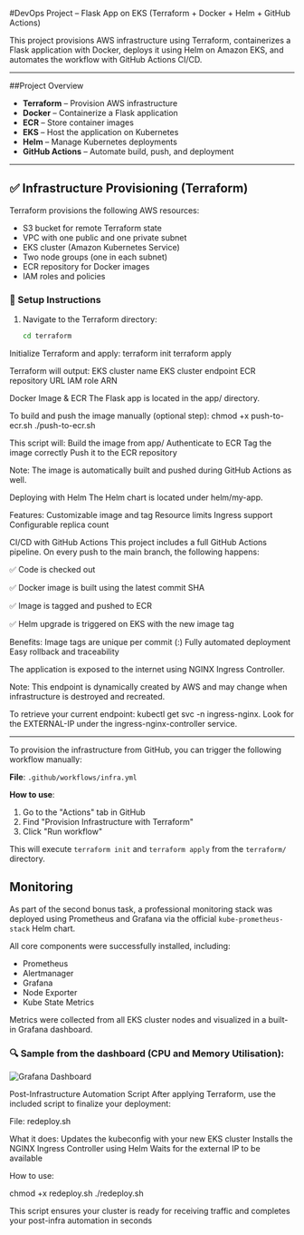 #DevOps Project – Flask App on EKS (Terraform + Docker + Helm + GitHub Actions)

This project provisions AWS infrastructure using Terraform, containerizes a Flask application with Docker, deploys it using Helm on Amazon EKS, and automates the workflow with GitHub Actions CI/CD.

---

##Project Overview

- **Terraform** – Provision AWS infrastructure
- **Docker** – Containerize a Flask application
- **ECR** – Store container images
- **EKS** – Host the application on Kubernetes
- **Helm** – Manage Kubernetes deployments
- **GitHub Actions** – Automate build, push, and deployment

---

## ✅ Infrastructure Provisioning (Terraform)

Terraform provisions the following AWS resources:

- S3 bucket for remote Terraform state
- VPC with one public and one private subnet
- EKS cluster (Amazon Kubernetes Service)
- Two node groups (one in each subnet)
- ECR repository for Docker images
- IAM roles and policies

### 🔧 Setup Instructions

1. Navigate to the Terraform directory:

   ```bash
   cd terraform
Initialize Terraform and apply:
terraform init
terraform apply

Terraform will output:
EKS cluster name
EKS cluster endpoint
ECR repository URL
IAM role ARN

Docker Image & ECR
The Flask app is located in the app/ directory.

To build and push the image manually (optional step):
chmod +x push-to-ecr.sh
./push-to-ecr.sh

This script will:
Build the image from app/
Authenticate to ECR
Tag the image correctly
Push it to the ECR repository

Note: The image is automatically built and pushed during GitHub Actions as well.

Deploying with Helm
The Helm chart is located under helm/my-app.

Features:
Customizable image and tag
Resource limits
Ingress support
Configurable replica count

CI/CD with GitHub Actions
This project includes a full GitHub Actions pipeline.
On every push to the main branch, the following happens:

✅ Code is checked out

✅ Docker image is built using the latest commit SHA

✅ Image is tagged and pushed to ECR

✅ Helm upgrade is triggered on EKS with the new image tag

Benefits:
Image tags are unique per commit (<image>:<commit-sha>)
Fully automated deployment
Easy rollback and traceability


The application is exposed to the internet using NGINX Ingress Controller.

Note: This endpoint is dynamically created by AWS and may change when infrastructure is destroyed and recreated.

To retrieve your current endpoint:
kubectl get svc -n ingress-nginx.
Look for the EXTERNAL-IP under the ingress-nginx-controller service.

---


To provision the infrastructure from GitHub, you can trigger the following workflow manually:

**File**: `.github/workflows/infra.yml`

**How to use**:
1. Go to the "Actions" tab in GitHub
2. Find "Provision Infrastructure with Terraform"
3. Click "Run workflow"

This will execute `terraform init` and `terraform apply` from the `terraform/` directory.


## Monitoring

As part of the second bonus task, a professional monitoring stack was deployed using Prometheus and Grafana via the official `kube-prometheus-stack` Helm chart.

All core components were successfully installed, including:
- Prometheus
- Alertmanager
- Grafana
- Node Exporter
- Kube State Metrics

Metrics were collected from all EKS cluster nodes and visualized in a built-in Grafana dashboard.

### 🔍 Sample from the dashboard (CPU and Memory Utilisation):

![Grafana Dashboard](./screenshots/grafana-dashboard.png)



Post-Infrastructure Automation Script
After applying Terraform, use the included script to finalize your deployment:

File: redeploy.sh

What it does:
Updates the kubeconfig with your new EKS cluster
Installs the NGINX Ingress Controller using Helm
Waits for the external IP to be available

How to use:

chmod +x redeploy.sh
./redeploy.sh

This script ensures your cluster is ready for receiving traffic and completes your post-infra automation in seconds 




